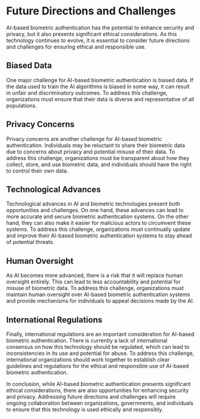 Future Directions and Challenges
=================================================================

AI-based biometric authentication has the potential to enhance security and privacy, but it also presents significant ethical considerations. As this technology continues to evolve, it is essential to consider future directions and challenges for ensuring ethical and responsible use.

Biased Data
-----------

One major challenge for AI-based biometric authentication is biased data. If the data used to train the AI algorithms is biased in some way, it can result in unfair and discriminatory outcomes. To address this challenge, organizations must ensure that their data is diverse and representative of all populations.

Privacy Concerns
----------------

Privacy concerns are another challenge for AI-based biometric authentication. Individuals may be reluctant to share their biometric data due to concerns about privacy and potential misuse of their data. To address this challenge, organizations must be transparent about how they collect, store, and use biometric data, and individuals should have the right to control their own data.

Technological Advances
----------------------

Technological advances in AI and biometric technologies present both opportunities and challenges. On one hand, these advances can lead to more accurate and secure biometric authentication systems. On the other hand, they can also make it easier for malicious actors to circumvent these systems. To address this challenge, organizations must continually update and improve their AI-based biometric authentication systems to stay ahead of potential threats.

Human Oversight
---------------

As AI becomes more advanced, there is a risk that it will replace human oversight entirely. This can lead to less accountability and potential for misuse of biometric data. To address this challenge, organizations must maintain human oversight over AI-based biometric authentication systems and provide mechanisms for individuals to appeal decisions made by the AI.

International Regulations
-------------------------

Finally, international regulations are an important consideration for AI-based biometric authentication. There is currently a lack of international consensus on how this technology should be regulated, which can lead to inconsistencies in its use and potential for abuse. To address this challenge, international organizations should work together to establish clear guidelines and regulations for the ethical and responsible use of AI-based biometric authentication.

In conclusion, while AI-based biometric authentication presents significant ethical considerations, there are also opportunities for enhancing security and privacy. Addressing future directions and challenges will require ongoing collaboration between organizations, governments, and individuals to ensure that this technology is used ethically and responsibly.
